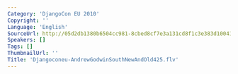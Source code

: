 ```yaml
---
Category: 'DjangoCon EU 2010'
Copyright: ''
Language: 'English'
SourceUrl: http://05d2db1380b6504cc981-8cbed8cf7e3a131cd8f1c3e383d10041.r93.cf2.rackcdn.com/djangocon-eu-2010/Djangoconeu-AndrewGodwinSouthNewAndOld425.flv
Speakers: []
Tags: []
ThumbnailUrl: ''
Title: 'Djangoconeu-AndrewGodwinSouthNewAndOld425.flv'
---
```

